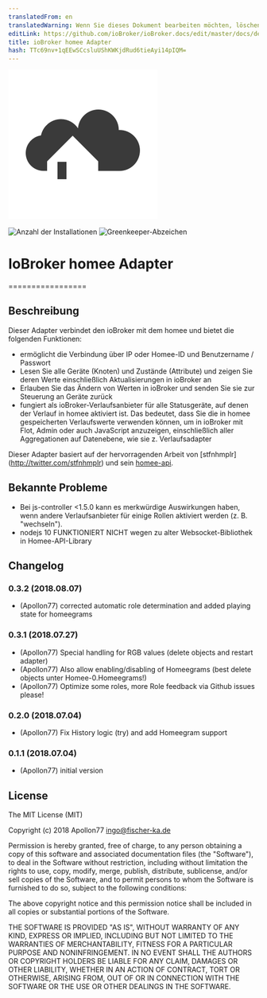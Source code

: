 ```yaml
---
translatedFrom: en
translatedWarning: Wenn Sie dieses Dokument bearbeiten möchten, löschen Sie bitte das Feld "translationsFrom". Andernfalls wird dieses Dokument automatisch erneut übersetzt
editLink: https://github.com/ioBroker/ioBroker.docs/edit/master/docs/de/adapterref/iobroker.homee/README.md
title: ioBroker homee Adapter
hash: TTc69nv+1qEEwSCcsluUShKWKjdRud6tieAyi14pIQM=
---
```

![Logo](../../../en/adapterref/iobroker.homee/admin/homee.png)

![Anzahl der Installationen](http://iobroker.live/badges/homee-stable.svg)
![Greenkeeper-Abzeichen](https://badges.greenkeeper.io/Apollon77/ioBroker.homee.svg)

# IoBroker homee Adapter
=================

## Beschreibung
Dieser Adapter verbindet den ioBroker mit dem homee und bietet die folgenden Funktionen:

* ermöglicht die Verbindung über IP oder Homee-ID und Benutzername / Passwort
* Lesen Sie alle Geräte (Knoten) und Zustände (Attribute) und zeigen Sie deren Werte einschließlich Aktualisierungen in ioBroker an
* Erlauben Sie das Ändern von Werten in ioBroker und senden Sie sie zur Steuerung an Geräte zurück
* fungiert als ioBroker-Verlaufsanbieter für alle Statusgeräte, auf denen der Verlauf in homee aktiviert ist. Das bedeutet, dass Sie die in homee gespeicherten Verlaufswerte verwenden können, um in ioBroker mit Flot, Admin oder auch JavaScript anzuzeigen, einschließlich aller Aggregationen auf Datenebene, wie sie z. Verlaufsadapter

Dieser Adapter basiert auf der hervorragenden Arbeit von [stfnhmplr] (http://twitter.com/stfnhmplr) und sein [homee-api](https://github.com/stfnhmplr/homee-api).

## Bekannte Probleme
* Bei js-controller <1.5.0 kann es merkwürdige Auswirkungen haben, wenn andere Verlaufsanbieter für einige Rollen aktiviert werden (z. B. "wechseln").
* nodejs 10 FUNKTIONIERT NICHT wegen zu alter Websocket-Bibliothek in Homee-API-Library

## Changelog

### 0.3.2 (2018.08.07)
* (Apollon77) corrected automatic role determination and added playing state for homeegrams

### 0.3.1 (2018.07.27)
* (Apollon77) Special handling for RGB values (delete objects and restart adapter)
* (Apollon77) Also allow enabling/disabling of Homeegrams (best delete objects unter Homee-0.Homeegrams!)
* (Apollon77) Optimize some roles, more Role feedback via Github issues please!

### 0.2.0 (2018.07.04)
* (Apollon77) Fix History logic (try) and add Homeegram support

### 0.1.1 (2018.07.04)
* (Apollon77) initial version

## License
The MIT License (MIT)

Copyright (c) 2018 Apollon77 <ingo@fischer-ka.de>

Permission is hereby granted, free of charge, to any person obtaining a copy
of this software and associated documentation files (the "Software"), to deal
in the Software without restriction, including without limitation the rights
to use, copy, modify, merge, publish, distribute, sublicense, and/or sell
copies of the Software, and to permit persons to whom the Software is
furnished to do so, subject to the following conditions:

The above copyright notice and this permission notice shall be included in
all copies or substantial portions of the Software.

THE SOFTWARE IS PROVIDED "AS IS", WITHOUT WARRANTY OF ANY KIND, EXPRESS OR
IMPLIED, INCLUDING BUT NOT LIMITED TO THE WARRANTIES OF MERCHANTABILITY,
FITNESS FOR A PARTICULAR PURPOSE AND NONINFRINGEMENT. IN NO EVENT SHALL THE
AUTHORS OR COPYRIGHT HOLDERS BE LIABLE FOR ANY CLAIM, DAMAGES OR OTHER
LIABILITY, WHETHER IN AN ACTION OF CONTRACT, TORT OR OTHERWISE, ARISING FROM,
OUT OF OR IN CONNECTION WITH THE SOFTWARE OR THE USE OR OTHER DEALINGS IN
THE SOFTWARE.